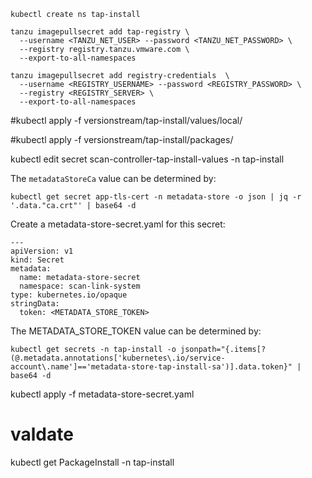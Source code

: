 ```
kubectl create ns tap-install
```
```
tanzu imagepullsecret add tap-registry \
  --username <TANZU_NET_USER> --password <TANZU_NET_PASSWORD> \
  --registry registry.tanzu.vmware.com \
  --export-to-all-namespaces
```
```
tanzu imagepullsecret add registry-credentials  \
  --username <REGISTRY_USERNAME> --password <REGISTRY_PASSWORD> \
  --registry <REGISTRY_SERVER> \
  --export-to-all-namespaces
```
#kubectl apply -f versionstream/tap-install/values/local/

#kubectl apply -f versionstream/tap-install/packages/

kubectl edit secret scan-controller-tap-install-values -n tap-install

The `metadataStoreCa` value can be determined by:

```
kubectl get secret app-tls-cert -n metadata-store -o json | jq -r '.data."ca.crt"' | base64 -d
```

Create a metadata-store-secret.yaml for this secret:
```
---
apiVersion: v1
kind: Secret
metadata:
  name: metadata-store-secret
  namespace: scan-link-system
type: kubernetes.io/opaque
stringData:
  token: <METADATA_STORE_TOKEN>
```

The METADATA_STORE_TOKEN value can be determined by:
```
kubectl get secrets -n tap-install -o jsonpath="{.items[?(@.metadata.annotations['kubernetes\.io/service-account\.name']=='metadata-store-tap-install-sa')].data.token}" | base64 -d
```

kubectl apply -f metadata-store-secret.yaml



# valdate

kubectl get PackageInstall -n tap-install